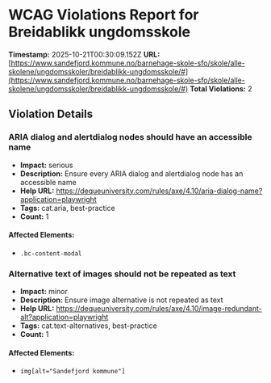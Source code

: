 # WCAG Violations Report for Breidablikk ungdomsskole

**Timestamp:** 2025-10-21T00:30:09.152Z
**URL:** [https://www.sandefjord.kommune.no/barnehage-skole-sfo/skole/alle-skolene/ungdomsskoler/breidablikk-ungdomsskole/#](https://www.sandefjord.kommune.no/barnehage-skole-sfo/skole/alle-skolene/ungdomsskoler/breidablikk-ungdomsskole/#)
**Total Violations:** 2

## Violation Details

### ARIA dialog and alertdialog nodes should have an accessible name

- **Impact:** serious
- **Description:** Ensure every ARIA dialog and alertdialog node has an accessible name
- **Help URL:** https://dequeuniversity.com/rules/axe/4.10/aria-dialog-name?application=playwright
- **Tags:** cat.aria, best-practice
- **Count:** 1

#### Affected Elements:

- `.bc-content-modal`

### Alternative text of images should not be repeated as text

- **Impact:** minor
- **Description:** Ensure image alternative is not repeated as text
- **Help URL:** https://dequeuniversity.com/rules/axe/4.10/image-redundant-alt?application=playwright
- **Tags:** cat.text-alternatives, best-practice
- **Count:** 1

#### Affected Elements:

- `img[alt="Sandefjord kommune"]`
